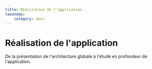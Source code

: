 ```yaml
---
title: Réalisation de l'application
taxonomy:
    category: docs
---
```


# Réalisation de l'application

De la présentation de l'architecture globale à l'étude en profondeur de l'application.
